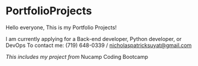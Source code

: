 # PortfolioProjects
Hello everyone, This is my Portfolio Projects!

I am currently applying for a Back-end developer, Python developer, or DevOps
To contact me:  (719) 648-0339 / nicholaspatricksuyat@gmail.com

*This includes my project from*
Nucamp Coding Bootcamp
